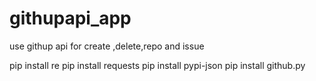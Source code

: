 # githupapi_app
use githup api for create ,delete,repo and issue

pip install re
pip install requests
pip install pypi-json
pip install github.py
